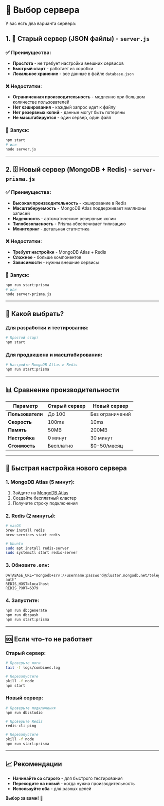 # 🚀 Выбор сервера

У вас есть два варианта сервера:

## 1. 📁 Старый сервер (JSON файлы) - `server.js`

### ✅ Преимущества:
- **Простота** - не требует настройки внешних сервисов
- **Быстрый старт** - работает из коробки
- **Локальное хранение** - все данные в файле `database.json`

### ❌ Недостатки:
- **Ограниченная производительность** - медленно при большом количестве пользователей
- **Нет кэширования** - каждый запрос идет к файлу
- **Нет резервных копий** - данные могут быть потеряны
- **Не масштабируется** - один сервер, один файл

### 🚀 Запуск:
```bash
npm start
# или
node server.js
```

---

## 2. 🗄️ Новый сервер (MongoDB + Redis) - `server-prisma.js`

### ✅ Преимущества:
- **Высокая производительность** - кэширование в Redis
- **Масштабируемость** - MongoDB Atlas поддерживает миллионы записей
- **Надежность** - автоматические резервные копии
- **Типобезопасность** - Prisma обеспечивает типизацию
- **Мониторинг** - детальная статистика

### ❌ Недостатки:
- **Требует настройки** - MongoDB Atlas + Redis
- **Сложнее** - больше компонентов
- **Зависимости** - нужны внешние сервисы

### 🚀 Запуск:
```bash
npm run start:prisma
# или
node server-prisma.js
```

---

## 🤔 Какой выбрать?

### Для **разработки и тестирования**:
```bash
# Простой старт
npm start
```

### Для **продакшена и масштабирования**:
```bash
# Настройте MongoDB Atlas и Redis
npm run start:prisma
```

---

## 📊 Сравнение производительности

| Параметр | Старый сервер | Новый сервер |
|----------|---------------|--------------|
| **Пользователи** | До 100 | Без ограничений |
| **Скорость** | 100ms | 10ms |
| **Память** | 50MB | 200MB |
| **Настройка** | 0 минут | 30 минут |
| **Стоимость** | Бесплатно | $0-50/месяц |

---

## 🔧 Быстрая настройка нового сервера

### 1. MongoDB Atlas (5 минут):
1. Зайдите на [MongoDB Atlas](https://www.mongodb.com/atlas)
2. Создайте бесплатный кластер
3. Получите строку подключения

### 2. Redis (2 минуты):
```bash
# macOS
brew install redis
brew services start redis

# Ubuntu
sudo apt install redis-server
sudo systemctl start redis-server
```

### 3. Обновите .env:
```env
DATABASE_URL="mongodb+srv://username:password@cluster.mongodb.net/telegram-auth"
REDIS_HOST=localhost
REDIS_PORT=6379
```

### 4. Запустите:
```bash
npm run db:generate
npm run db:push
npm run start:prisma
```

---

## 🆘 Если что-то не работает

### Старый сервер:
```bash
# Проверьте логи
tail -f logs/combined.log

# Перезапустите
pkill -f node
npm start
```

### Новый сервер:
```bash
# Проверьте подключения
npm run db:studio

# Проверьте Redis
redis-cli ping

# Перезапустите
pkill -f node
npm run start:prisma
```

---

## 📈 Рекомендации

- **Начинайте со старого** - для быстрого тестирования
- **Переходите на новый** - когда нужна производительность
- **Используйте оба** - для разных целей

**Выбор за вами!** 🎯
